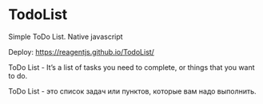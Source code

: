 # TodoList
Simple ToDo List. Native javascript


Deploy: https://reagentjs.github.io/TodoList/


ToDo List - It’s a list of tasks you need to complete, or things that you want to do.

ToDo List - это список задач или пунктов, которые вам надо выполнить.
